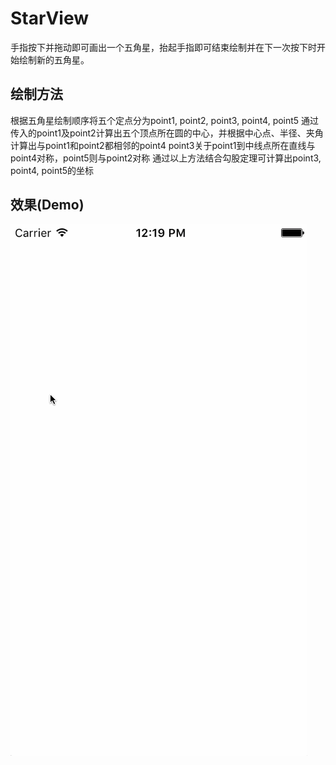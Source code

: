 # StarView
手指按下并拖动即可画出一个五角星，抬起手指即可结束绘制并在下一次按下时开始绘制新的五角星。

绘制方法
---
根据五角星绘制顺序将五个定点分为point1, point2, point3, point4, point5
通过传入的point1及point2计算出五个顶点所在圆的中心，并根据中心点、半径、夹角计算出与point1和point2都相邻的point4
point3关于point1到中线点所在直线与point4对称，point5则与point2对称
通过以上方法结合勾股定理可计算出point3, point4, point5的坐标

效果(Demo)
---
![Logo](https://raw.githubusercontent.com/FlyKite/StarView/master/demo.gif)
